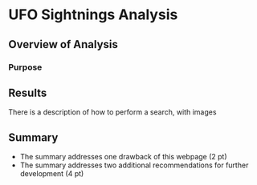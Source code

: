 # UFO Sightnings Analysis

## Overview of Analysis

### Purpose

## Results
There is a description of how to perform a search, with images

## Summary

- The summary addresses one drawback of this webpage (2 pt)
- The summary addresses two additional recommendations for further development (4 pt)
